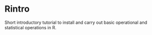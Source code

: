 # Rintro
Short introductory tutorial to install and carry out basic operational and statistical operations in R. 
